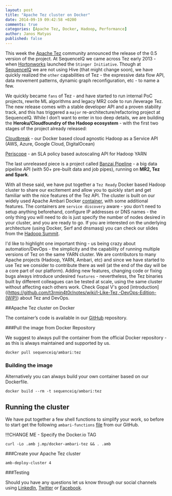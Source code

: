 ```yaml
---
layout: post
title: "Apache Tez cluster on Docker"
date: 2014-09-19 09:42:58 +0200
comments: true
categories: [Apache Tez, Docker, Hadoop, Performance]
author: Janos Matyas
published: false
---
```


This week the [Apache Tez](http://tez.apache.org/) community announced the release of the 0.5 version of the project. At SequenceIQ we came across Tez early 2013 - when [Hortonworks](http://hortonworks.com/) launched the `Stinger Initiative`. Though at [SequenceIQ](http://sequenceiq.com/) we are not using Hive (that might change soon), we have quickly realized the `other` capabilities of Tez - the expressive data flow API, data movement patterns, dynamic graph reconfiguration, etc - to name a few. 

We quickly became `fans` of Tez - and have started to run internal PoC projects, rewrite ML algorithms and legacy MR2 code to run /leverage Tez. The new release comes with a stable developer API and a proven stability track, and this has triggered a `major` re-architecture/refactoring project at SequenceIQ. While I don’t want to enter in too deep details, we are building the **Heroku/Cloudfoundry of the Hadoop ecosystem** - with the first two stages of the project already released: 

[Cloudbreak](http://blog.sequenceiq.com/blog/2014/07/18/announcing-cloudbreak/) - our Docker based cloud agnostic Hadoop as a Service API (AWS, Azure, Google Cloud, DigitalOcean)
	
[Periscope](http://blog.sequenceiq.com/blog/2014/08/27/announcing-periscope/) - an SLA policy based autoscaling API for Hadoop YARN

The last unreleased piece is a project called [Banzai Pipeline](http://docs.banzai.apiary.io/) - a big data pipeline API (with 50+ pre-built data and job pipes), running on **MR2, Tez and Spark**. 

With all these said, we have put together a `Tez Ready` Docker based Hadoop cluster to share our excitement and allow you to quickly start and get familiar with the nice features of the Tez API. The cluster is built on our widely used Apache Ambari Docker [container](http://blog.sequenceiq.com/blog/2014/06/19/multinode-hadoop-cluster-on-docker/), with some additional features. The containers are `service discovery` aware - you don’t need to setup anything beforehand, configure IP addresses or DNS names - the only thing you will need to do is just specify the number of nodes desired in your cluster, and you are ready to go. If you are interested on the underlying architecture (using Docker, Serf and dnsmasq) you can check our slides from the [Hadoop Summit](http://www.slideshare.net/JanosMatyas/docker-based-hadoop-provisioning).

I'd like to highlight one important thing - us being crazy about automation/DevOps - the simplicity and the capability of running multiple versions of Tez on the same YARN cluster. We are contributors to many Apache projects (Hadoop, YARN, Ambari, etc) and since we have started to use Tez we consider to contribute there as well (at the end of the day will be a core part of our platform). Adding new features, changing code or fixing bugs always introduce undesired `features` - nevertheless, the Tez binaries built by different colleagues can be tested at scale, using the same cluster without affecting each others work. Check Gopal V's good [introduction]((https://github.com/t3rmin4t0r/notes/wiki/I-Like-Tez,-DevOps-Edition-(WIP)) about Tez and DevOps.

##Apache Tez cluster on Docker

The container’s code is available in our [GitHub]() repository.

###Pull the image from Docker Repository

We suggest to always pull the container from the official Docker repository - as this is always maintained and supported by us. 

```
docker pull sequenceiq/ambari:tez
```

<!-- more -->

### Building the image

Alternatively you can always build your own container based on our Dockerfile.

```
docker build --rm -t sequenceiq/ambari:tez
```

## Running the cluster
We have put together a few shell functions to simplify your work, so before to start get the following `ambari-functions` [file](https://github.com/sequenceiq/docker-ambari/blob/1.7.0-ea/ambari-functions) from our GitHub.

!!!CHANGE ME - Specify the Docker.io TAG

```
curl -Lo .amb j.mp/docker-ambari-tez && . .amb
```

###Create your Apache Tez cluster

```
amb-deploy-cluster 4
```

###Testing


Should you have any questions let us know through our social channels using [LinkedIn](https://www.linkedin.com/company/sequenceiq/), [Twitter](https://twitter.com/sequenceiq) or [Facebook](https://www.facebook.com/sequenceiq).

